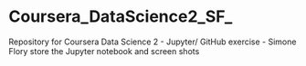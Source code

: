 # Coursera_DataScience2_SF_
Repository for Coursera Data Science 2 - Jupyter/ GitHub exercise - Simone Flory
store the Jupyter notebook and screen shots
